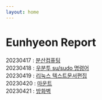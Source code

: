 ```yaml
---
layout: home
---
```


# Eunhyeon Report
20230417 :  [분산컴퓨팅](DistributeComputing)   
20230418 :  [우분투 su/sudo 명령어](Ubuntu)   
20230419 :  [리눅스 텍스트문서편집](EditTextDocument)   
20230420 :  [마운트](Mount)   
20230421 :  [방화벽](Firewalld)